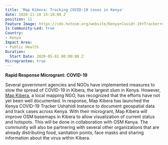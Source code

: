 ```yaml
---
title: 'Map Kibera: Tracking COVID-19 cases in Kenya'
date: 2020-11-10 15:18:00 Z
position: 11
Feature Image: https://cdn.hotosm.org/website/Kenya+Covid+-19+Tracker+main+page-265c42.png
Is Community-Led: true
Country:
- Kenya
Impact Area:
- Public Health
Duration:
  Start Date: 2020-05-01 00:00:00 Z
Micrograntee: true
---
```


**Rapid Response Microgrant: COVID-19**

Several government agencies and NGOs have implemented measures to slow the spread of COVID-19 in Kibera, the largest slum in Kenya. However, [Map Kibera](https://mapkibera.org/), a local mapping NGO, has recognized that the efforts have not yet been well documented. In response, Map Kibera has launched the Kenya COVID-19 Tracker Ushahidi Instance to document geospatial data and track cases across Kenya. With their microgrant, Map Kibera will improve OSM basemaps in Kibera to allow visualization of current status and hotspots. This will be done in collaboration with OSM Kenya. The community will also be partnering with several other organizations that are already distributing food, sanitation points, face masks and sharing information about the virus within Kibera.